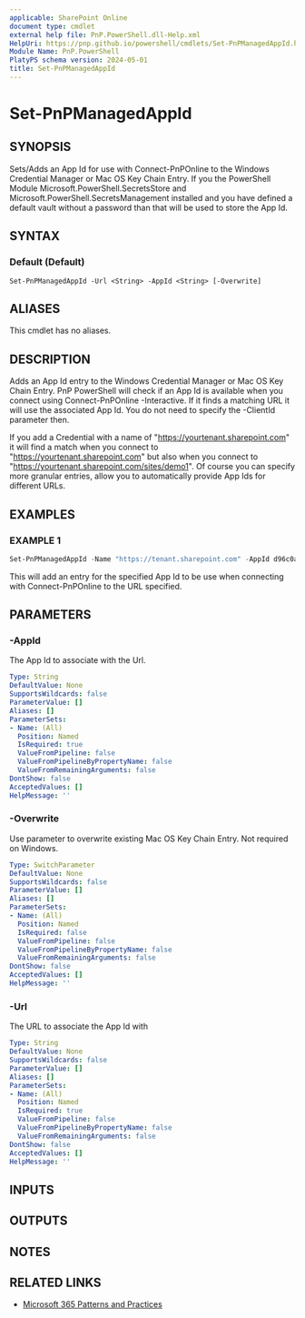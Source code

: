 ```yaml
---
applicable: SharePoint Online
document type: cmdlet
external help file: PnP.PowerShell.dll-Help.xml
HelpUri: https://pnp.github.io/powershell/cmdlets/Set-PnPManagedAppId.html
Module Name: PnP.PowerShell
PlatyPS schema version: 2024-05-01
title: Set-PnPManagedAppId
---
```


# Set-PnPManagedAppId

## SYNOPSIS

Sets/Adds an App Id for use with Connect-PnPOnline to the Windows Credential Manager or Mac OS Key Chain Entry. If you the PowerShell Module Microsoft.PowerShell.SecretsStore and Microsoft.PowerShell.SecretsManagement installed and you have defined a default vault without a password than that will be used to store the App Id.

## SYNTAX

### Default (Default)

```
Set-PnPManagedAppId -Url <String> -AppId <String> [-Overwrite]
```

## ALIASES

This cmdlet has no aliases.

## DESCRIPTION

Adds an App Id entry to the Windows Credential Manager or Mac OS Key Chain Entry. PnP PowerShell will check if an App Id is available when you connect using Connect-PnPOnline -Interactive. If it finds a matching URL it will use the associated App Id. You do not need to specify the -ClientId parameter then.

If you add a Credential with a name of "https://yourtenant.sharepoint.com" it will find a match when you connect to "https://yourtenant.sharepoint.com" but also when you connect to "https://yourtenant.sharepoint.com/sites/demo1". Of course you can specify more granular entries, allow you to automatically provide App Ids for different URLs.

## EXAMPLES

### EXAMPLE 1

```powershell
Set-PnPManagedAppId -Name "https://tenant.sharepoint.com" -AppId d96c0a07-770d-46f4-bb38-a54084254bf7
```
This will add an entry for the specified App Id to be use when connecting with Connect-PnPOnline to the URL specified.

## PARAMETERS

### -AppId

The App Id to associate with the Url.

```yaml
Type: String
DefaultValue: None
SupportsWildcards: false
ParameterValue: []
Aliases: []
ParameterSets:
- Name: (All)
  Position: Named
  IsRequired: true
  ValueFromPipeline: false
  ValueFromPipelineByPropertyName: false
  ValueFromRemainingArguments: false
DontShow: false
AcceptedValues: []
HelpMessage: ''
```

### -Overwrite

Use parameter to overwrite existing Mac OS Key Chain Entry. Not required on Windows.

```yaml
Type: SwitchParameter
DefaultValue: None
SupportsWildcards: false
ParameterValue: []
Aliases: []
ParameterSets:
- Name: (All)
  Position: Named
  IsRequired: false
  ValueFromPipeline: false
  ValueFromPipelineByPropertyName: false
  ValueFromRemainingArguments: false
DontShow: false
AcceptedValues: []
HelpMessage: ''
```

### -Url

The URL to associate the App Id with

```yaml
Type: String
DefaultValue: None
SupportsWildcards: false
ParameterValue: []
Aliases: []
ParameterSets:
- Name: (All)
  Position: Named
  IsRequired: true
  ValueFromPipeline: false
  ValueFromPipelineByPropertyName: false
  ValueFromRemainingArguments: false
DontShow: false
AcceptedValues: []
HelpMessage: ''
```

## INPUTS

## OUTPUTS

## NOTES

## RELATED LINKS

- [Microsoft 365 Patterns and Practices](https://aka.ms/m365pnp)
